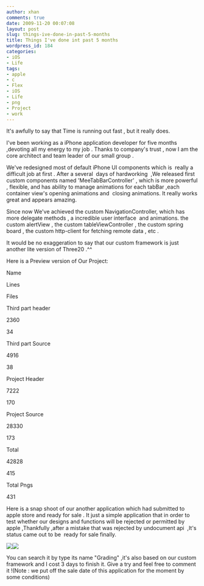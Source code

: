 ```yaml
---
author: xhan
comments: true
date: 2009-11-20 00:07:08
layout: post
slug: things-ive-done-in-past-5-months
title: Things I've done int past 5 months
wordpress_id: 184
categories:
- iOS
- Life
tags:
- apple
- c
- Flex
- iOS
- Life
- png
- Project
- work
---
```


It's awfully to say that Time is running out fast , but it really does.

I've been working as a iPhone application developer for five months  ,devoting all my energy to my job . Thanks to company's trust , now I am the core architect and team leader of our small group .

We've redesigned most of default iPhone UI components which is  really a difficult job at first . After a several  days of hardworking  ,We released first custom components named 'MeeTabBarController' , which is more powerful , flexible, and has ability to manage animations for each tabBar ,each container view's opening animations and  closing animations. It really works great and appears amazing.

Since now We've achieved the custom NavigationController, which has more delegate methods , a incredible user interface  and animations. the custom alertView , the custom tableViewController , the custom spring board , the custom http-client for fetching remote data , etc .

It would be no exaggeration to say that our custom framework is just another lite version of Three20 .^^

Here is a Preview version of Our Project:








Name


Lines


Files






Third part header


2360


34






Third part Source


4916


38






Project Header


7222


170






Project Source


28330


173






Total


42828


415






Total Pngs




431



Here is a snap shoot of our another application which had submitted to apple store and ready for sale .
It just a simple application that in order to test whether our designs and functions will be rejected or permitted by apple ,Thankfully ,after a mistake that was rejected by undocument api  ,It's status came out to be  ready for sale finally.

![](http://www.animationlife.net/blog/wp-content/uploads/2009/11/IMG_0072.jpg)![](http://www.animationlife.net/blog/wp-content/uploads/2009/11/IMG_0073.jpg)

  

You can search it by type its name "Grading" ,it's also based on our custom framework and I cost 3 days to finish it.
Give a try and feel free to comment it  !(Note :  we put off the sale date of this application for the moment by some conditions)
